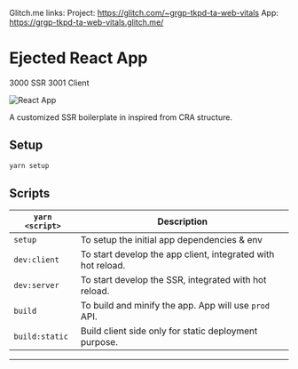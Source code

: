 Glitch.me links:
Project: https://glitch.com/~grgp-tkpd-ta-web-vitals
App: https://grgp-tkpd-ta-web-vitals.glitch.me/

# Ejected React App

3000 SSR
3001 Client

![React App](https://i.imgur.com/ghC9fIF.png)

A customized SSR boilerplate in inspired from CRA structure.

## Setup

```sh
yarn setup
```

## Scripts

| `yarn <script>`  | Description                                                     |
| ---------------- | --------------------------------------------------------------- |
| `setup`          | To setup the initial app dependencies & env                     |
| `dev:client`     | To start develop the app client, integrated with hot reload.    |
| `dev:server`     | To start develop the SSR, integrated with hot reload.           |
| `build`          | To build and minify the app. App will use `prod` API.           |
| `build:static`   | Build client side only for static deployment purpose.           |

---

